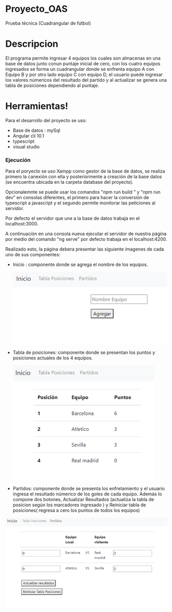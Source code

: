 # Proyecto_OAS
Prueba técnica (Cuadrangular de fútbol)


# Descripcion 

El programa permite ingresar 4 equipos los cuales son almacenas en una base de datos junto conun puntaje inicial de cero, con los cuatro equipos ingresados se forma un cuadrangular donde se enfrenta equipo A con Equipo B y por otro lado equipo C con equipo D, el usuario puede ingresar los valores númericos del resultado del partido y al actualizar se genera una tabla de posiciones dependiendo al puntaje.

# Herramientas!
Para el desarrollo del proyecto se uso:
  - Base de datos : mySql
  - Angular cli 10.1
  - typescript
  - visual studio

### Ejecución

Para el poryecto se uso Xampp como gestor de la base de datos, se realiza primero la canexión con ella y posteriormente a creación de la base datos (se encuentra ubicada en la carpeta database del proyecto).

Opcionalemnte se puede usar los comandos "npm run build " y "npm run dev" en consolas diferentes, el primero para hacer la conversión de typescript a javascript y el segundo permite monitorar las peticiones al servidor.

Por defecto el servidor que une a la base de datos trabaja en el localhost:3000.

A continuación en una consola nueva ejecutar el servidor de nuestra página por medio del comando "ng serve" por defecto trabaja en el localhost:4200.

Realizado esto, la página debera presentar las siguiente  imagenes de cada uno de sus componentes: 

  - Inicio : componente donde se agrega el nombre de los equipos. 
  
    ![Screenshot](agregar.PNG)
     
  - Tabla de posiciones: componente donde se presentan los puntos y posiciones actuales de los 4 equipos.
  
    ![Screenshot](tabla.PNG)
    
  - Partidos: componente donde se presenta los enfretamiento y el usuario ingresa el resultado númerico de los goles de cada equipo. Además lo compone dos botones, Actualizar       Resultados (actualiza la tabla de posicion según los marcadores ingresado ) y Reiniciar tabla de posiciones( regresa a cero los puntos de todos los equipos)
  
   ![Screenshot](eq.PNG)
